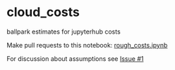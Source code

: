 # cloud_costs
ballpark estimates for jupyterhub costs

Make pull requests to this notebook:  [rough_costs.ipynb](https://github.com/phaustin/cloud_costs/blob/master/rough_costs.ipynb)

For discussion about assumptions see [Issue #1](https://github.com/phaustin/cloud_costs/issues/1)

